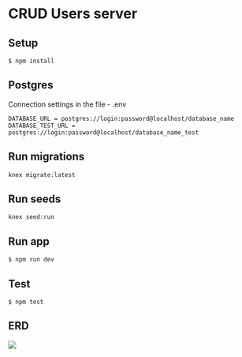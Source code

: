 # CRUD Users server

## Setup

`$ npm install`

## Postgres

Connection settings in the file - .env


	DATABASE_URL = postgres://login:password@localhost/database_name
	DATABASE_TEST_URL = postgres://login:password@localhost/database_name_test


## Run migrations

`knex migrate:latest`


## Run seeds

`knex seed:run`

## Run app

`$ npm run dev`

## Test

`$ npm test`

## ERD

![](https://app.lucidchart.com/publicSegments/view/e59d6311-9540-4458-8f0e-030fbc6af25e/image.png)
